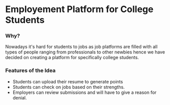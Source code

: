 # Employement Platform for College Students
### Why?
Nowadays it's hard for students to jobs as job platforms are filled with all types of people ranging from professionals to other newbies hence we have decided on creating a platform for specifically college students.
### Features of the Idea
* Students can upload their resume to generate points
* Students can check on jobs based on their strengths.
* Employers can review submissions and will have to give a reason for denial.
